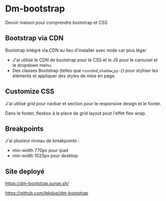 # Dm-bootstrap

Devoir maison pour comprendre bootstrap et CSS

## Bootstrap via CDN

Bootstrap intégré via CDN au lieu d'installer avec node car plus léger

- J'ai utilisé le CDN de bootstrap pour le CSS et le JS pour le carousel et le dropdown menu.
- Des classes Bootstrap (telles que `rounded`,`shadow`,`py-2`) pour styliser les éléments et appliquer des styles de mise en page.

## Customize CSS

J'ai utilisé grid pour navbar et section pour le responsive design et le footer.

Dans le footer, flexbox à la place de grid layout pout l'effet flex wrap.

## Breakpoints

J'ai plusieur niveau de breakpoints :

- min-width 770px pour ipad
- min-width 1025px pour desktop

## Site deployé

https://dm-bootstrap.surge.sh/

https://github.com/lekdup/dm-bootstrap